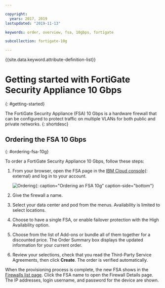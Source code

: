 ```yaml
---

copyright:
  years: 2017, 2019
lastupdated: "2019-11-13"

keywords: order, overview, fsa, 10gbps, fortigate

subcollection: fortigate-10g

---
```


{{site.data.keyword.attribute-definition-list}}

# Getting started with FortiGate Security Appliance 10 Gbps
{: #getting-started}

The FortiGate Security Appliance (FSA) 10 Gbps is a hardware firewall that can be configured to protect traffic on multiple VLANs for both public and private networks.
{: shortdesc}

## Ordering the FSA 10 Gbps
{: #ordering-fsa-10g}

To order a FortiGate Security Appliance 10 Gbps, follow these steps:

1. From your browser, open the FSA page in the [IBM Cloud console](https://cloud.ibm.com/classic/security/firewalls/multivlan/provision){: external} and log in to your account.

    ![Ordering](images/ordering.png){: caption="Ordering an FSA 10g" caption-side="bottom"}

1. Give the firewall a name.
1. Select your data center and pod from the menus. Availability is limited to select locations.
1. Choose to have a single FSA, or enable failover protection with the High Availability option.
1. Choose from the list of Add-ons or bundle all of them together for a discounted price. The Order Summary box displays the updated information for your current order.
1. Review your selections, check that you read the Third-Party Service Agreements, then click **Create**. The order is verified automatically.

When the provisioning process is complete, the new FSA shows in the [Firewalls list page](/docs/fortigate-10g?topic=fortigate-10g-viewing-a-list-of-firewalls). Click the FSA name to open the Firewall Details page. The IP addresses, login username, and password for the device are shown.
